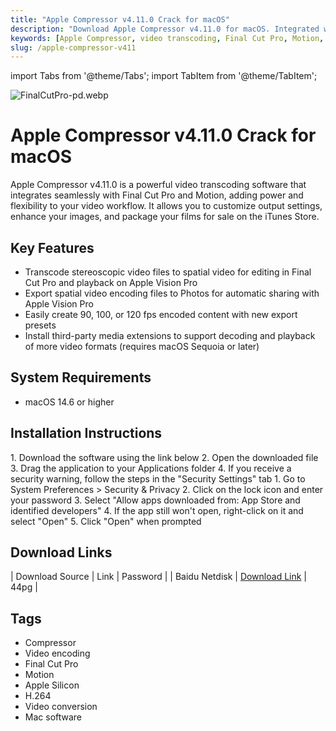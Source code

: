 ```yaml
---
title: "Apple Compressor v4.11.0 Crack for macOS"
description: "Download Apple Compressor v4.11.0 for macOS. Integrated with Final Cut Pro and Motion, it adds power and flexibility to video transcoding."
keywords: [Apple Compressor, video transcoding, Final Cut Pro, Motion, macOS, crack, download]
slug: /apple-compressor-v411
---
```


import Tabs from '@theme/Tabs';
import TabItem from '@theme/TabItem';

![FinalCutPro-pd.webp](https://list.ucards.store/d/img/FinalCutPro-pd.webp)

# Apple Compressor v4.11.0 Crack for macOS

Apple Compressor v4.11.0 is a powerful video transcoding software that integrates seamlessly with Final Cut Pro and Motion, adding power and flexibility to your video workflow. It allows you to customize output settings, enhance your images, and package your films for sale on the iTunes Store.

## Key Features

- Transcode stereoscopic video files to spatial video for editing in Final Cut Pro and playback on Apple Vision Pro
- Export spatial video encoding files to Photos for automatic sharing with Apple Vision Pro
- Easily create 90, 100, or 120 fps encoded content with new export presets
- Install third-party media extensions to support decoding and playback of more video formats (requires macOS Sequoia or later)

## System Requirements

- macOS 14.6 or higher

## Installation Instructions

<Tabs>
  <TabItem value="standard" label="Standard Installation" default>
    1. Download the software using the link below
    2. Open the downloaded file
    3. Drag the application to your Applications folder
    4. If you receive a security warning, follow the steps in the "Security Settings" tab
  </TabItem>
  <TabItem value="security" label="Security Settings">
    1. Go to System Preferences > Security & Privacy
    2. Click on the lock icon and enter your password
    3. Select "Allow apps downloaded from: App Store and identified developers"
    4. If the app still won't open, right-click on it and select "Open"
    5. Click "Open" when prompted
  </TabItem>
</Tabs>

## Download Links

| Download Source | Link | Password |
| Baidu Netdisk | [Download Link](https://pan.baidu.com/s/1COhop_2D3MaBrl5Ylg2gVQ?pwd=44pg) | 44pg |

## Tags

- Compressor
- Video encoding
- Final Cut Pro
- Motion
- Apple Silicon
- H.264
- Video conversion
- Mac software